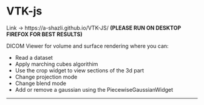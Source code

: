 # VTK-js
<p>Link -> https://a-shazli.github.io/VTK-JS/  <b>(PLEASE RUN ON DESKTOP FIREFOX FOR BEST RESULTS)</b></p>
<p>DICOM Viewer for volume and surface rendering where you can:</p>
<ul>
  <li>Read a dataset</li>
   <li>Apply marching cubes algorithim</li>
   <li>Use the crop widget to view sections of the 3d part</li>
   <li>Change projection mode</li>
    <li>Change blend mode</li>
  <li>Add or remove a gaussian using the PiecewiseGaussianWidget</li>
  </ul>
<hr class="rounded">
<img src=https://user-images.githubusercontent.com/61319952/169178995-1f58dd84-3f19-4aa2-b315-9aaeb1d06e3f.png class="img-responsive" alt=""> </div>
<img src=https://user-images.githubusercontent.com/61319952/169179060-bb177915-ddaf-4c80-b8aa-93cf63cc6a49.png class="img-responsive" alt=""> </div>
<img src=https://user-images.githubusercontent.com/61319952/169179196-7e60b26a-3fd8-4008-90c6-85b46ed195a7.png class="img-responsive" alt=""> </div>
